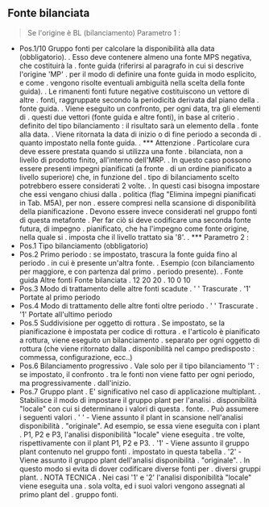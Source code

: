 ## Fonte bilanciata
>Se l'origine è BL (bilanciamento)
Parametro 1 : 
-    Pos.1/10  Gruppo fonti per calcolare la disponibilità alla data (obbligatorio).
.              Esso deve contenere almeno una fonte MPS negativa, che costituirà la
.              fonte guida (riferirsi al paragrafo in cui si descrive l'origine 'MP'
.              per il modo di definire una fonte guida in modo esplicito, e come
.              vengono risolte eventuali ambiguità nella scelta della fonte guida).
.              Le rimanenti fonti future negative costituiscono un vettore di altre
.              fonti, raggruppate secondo la periodicità derivata dal piano della
.              fonte guida.
.              Viene eseguito un confronto, per ogni data, tra gli elementi di
.              questi due vettori (fonte guida e altre fonti), in base al criterio
.              definito del tipo bilanciamento :  il risultato sarà un elemento della
.              fonte alla data.
.              Viene ritornata la data di inizio o di fine periodo a seconda di
.              quanto impostato nella fonte guida.
.              *** Attenzione
.              Particolare cura deve essere prestata quando si utilizza una fonte
.              bilanciata, non a livello di prodotto finito, all'interno dell'MRP.
.              In questo caso possono essere presenti impegni pianificati (a fronte
.              di un ordine pianificato a livello superiore) che, in funzione del
.              tipo di bilanciamento scelto potrebbero essere considerati 2 volte.
.              In questi casi bisogna impostare che essi vengano chiusi dalla
.              politica (flag "Elimina impegni pianificati in Tab. M5A), per non
.              essere compresi nella scansione di disponibilità della pianificazione
.              Devono essere invece considerati nel gruppo fonti di questa metafonte
.              Per far ciò si deve codificare una seconda fonte futura, di impegno
.              pianificato, che ha l'impegno come fonte origine, nella quale si
.              imposta che il livello trattato sia '8'.
.              ***
Parametro 2 : 
-    Pos.1     Tipo bilanciamento (obbligatorio)
-    Pos.2     Primo periodo :  se impostato, trascura la fonte guida fino al periodo
.              in cui è presente un'altra fonte.
.                 Esempio (con bilanciamento per maggiore, e con partenza dal primo
.                 periodo presente).
.                 Fonte guida    Altre fonti    Fonte bilanciata
.                          12            20                  20
.                          10             0                  10
-    Pos.3     Modo di trattamento delle altre fonti scadute
.              ' '  Trascurate
.              '1'  Portate al primo periodo
-    Pos.4     Modo di trattamento delle altre fonti oltre periodo
.              ' '  Trascurate
.              '1'  Portate all'ultimo periodo
-    Pos.5     Suddivisione per oggetto di rottura
.              Se impostato, se la pianificazione è impostata per codice di rottura
.              e l'articolo è pianificato a rottura, viene eseguito un bilanciamento
.              separato per ogni oggetto di rottura (che viene ritornato dalla
.              disponibilità nel campo predisposto :  commessa, configurazione, ecc..)
-    Pos.6     Bilanciamento progressivo
.              Vale solo per il tipo bilanciamento '1' :  se impostato, il confronto
.              tra le fonti non viene fatto per ogni periodo, ma progressivamente
.              dall'inizio.
-    Pos.7     Gruppo plant
.              E' significativo nel caso di applicazione multiplant.
.              Stabilisce il modo di impostare il gruppo plant per l'analisi
.              disponibilità "locale" con cui si determinano i valori di questa
.              fonte.
.              Può assumere i seguenti valori
.              ' ' - Viene assunto il plant in scansione nell'analisi disponibilità
.                    "originale". Ad esempio, se essa viene eseguita con i plant
.                    P1, P2 e P3, l'analisi disponibilità "locale" viene eseguita
.                    tre volte, rispettivamente con il plant P1, P2 e P3.
.              '1' - Viene assunto il gruppo plant contenuto nel gruppo fonti
.                    impostato in questa tabella
.              '2' - Viene assunto il gruppo plant dell'analisi disponibilità
.                    "originale".
.                    In questo modo si evita di dover codificare diverse fonti per
.                    diversi gruppi plant.
.              NOTA TECNICA
.              Nei casi '1' e '2' l'analisi disponibilità "locale" viene eseguita una
.              sola volta, ed i suoi valori vengono assegnati al primo plant del
.              gruppo fonti.

